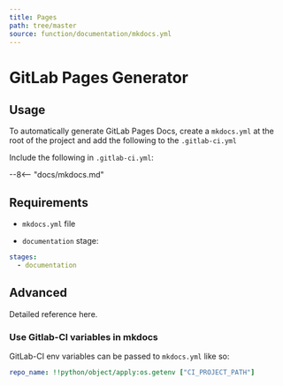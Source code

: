 ```yaml
---
title: Pages
path: tree/master
source: function/documentation/mkdocs.yml
---
```


# GitLab Pages Generator

## Usage

To automatically generate GitLab Pages Docs, create a `mkdocs.yml` at the root of the project and add the following to the `.gitlab-ci.yml`

Include the following in `.gitlab-ci.yml`:

--8<-- "docs/mkdocs.md"

## Requirements

- `mkdocs.yml` file

- `documentation` stage:

```yaml
stages:
  - documentation
```

## Advanced

Detailed reference here.

### Use Gitlab-CI variables in mkdocs

GitLab-CI env variables can be passed to `mkdocs.yml` like so:

```yaml
repo_name: !!python/object/apply:os.getenv ["CI_PROJECT_PATH"]
```

